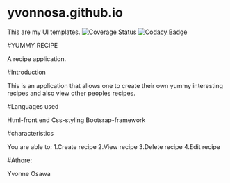 # yvonnosa.github.io
This are my UI templates.
[![Coverage Status](https://coveralls.io/repos/github/yvonnosa/yvonnosa.github.io/badge.svg?branch=master)](https://coveralls.io/github/yvonnosa/yvonnosa.github.io?branch=master)
[![Codacy Badge](https://api.codacy.com/project/badge/Grade/6b484026378f4c949de042d37efe0cb0)](https://www.codacy.com/app/yvonnosa/yvonnosa.github.io?utm_source=github.com&amp;utm_medium=referral&amp;utm_content=yvonnosa/yvonnosa.github.io&amp;utm_campaign=Badge_Grade)

#YUMMY RECIPE

A recipe application.

#Introduction

This is an application that allows one to create their own yummy interesting recipes and also view other peoples recipes.

#Languages used

Html-front end
Css-styling
Bootsrap-framework

#characteristics

You are able to:
1.Create recipe
2.View recipe
3.Delete recipe
4.Edit recipe

#Athore:

Yvonne Osawa
